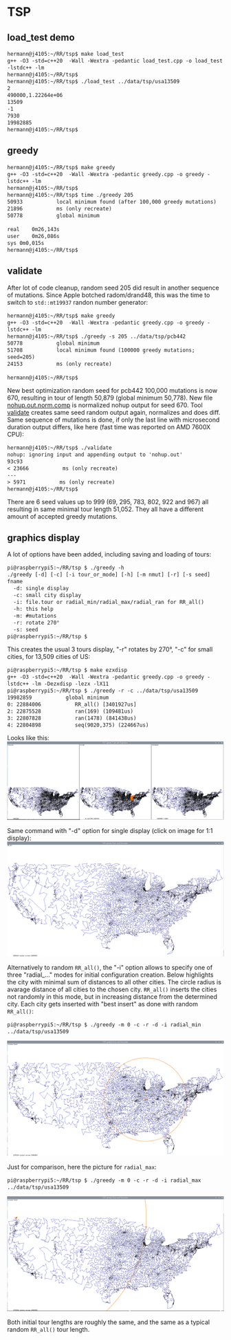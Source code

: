 # TSP

## load_test demo
```
hermann@j4105:~/RR/tsp$ make load_test 
g++ -O3 -std=c++20  -Wall -Wextra -pedantic load_test.cpp -o load_test -lstdc++ -lm
hermann@j4105:~/RR/tsp$ 
hermann@j4105:~/RR/tsp$ ./load_test ../data/tsp/usa13509
2
490000,1.22264e+06
13509
-1
7930
19982885
hermann@j4105:~/RR/tsp$ 
```

## greedy

```
hermann@j4105:~/RR/tsp$ make greedy
g++ -O3 -std=c++20  -Wall -Wextra -pedantic greedy.cpp -o greedy -lstdc++ -lm
hermann@j4105:~/RR/tsp$ 
hermann@j4105:~/RR/tsp$ time ./greedy 205
50933           local minimum found (after 100,000 greedy mutations)
21896           ms (only recreate)
50778           global minimum

real	0m26,143s
user	0m26,086s
sys	0m0,015s
hermann@j4105:~/RR/tsp$ 
```

## validate

After lot of code cleanup, random seed 205 did result in another sequence of mutations. Since Apple botched radom/drand48, this was the time to switch to ```std::mt19937``` randon number generator:
```
hermann@j4105:~/RR/tsp$ make greedy
g++ -O3 -std=c++20  -Wall -Wextra -pedantic greedy.cpp -o greedy -lstdc++ -lm
hermann@j4105:~/RR/tsp$ ./greedy -s 205 ../data/tsp/pcb442
50778           global minimum
51708           local minimum found (100000 greedy mutations; seed=205)
24153           ms (only recreate)

hermann@j4105:~/RR/tsp$ 
```

New best optimization random seed for pcb442 100,000 mutations is now 670, resulting in tour of length 50,879 (global minimum 50,778). New file [nohup.out.norm.comp](nohup.out.norm.comp) is normalized nohup output for seed 670. Tool [validate](validate) creates same seed random output again, normalizes and does diff. Same sequence of mutations is done, if only the last line with microsecond duration output differs, like here (fast time was reported on AMD 7600X CPU):  
```
hermann@j4105:~/RR/tsp$ ./validate 
nohup: ignoring input and appending output to 'nohup.out'
93c93
< 23666           ms (only recreate)
---
> 5971           ms (only recreate)
hermann@j4105:~/RR/tsp$ 
```

There are 6 seed values up to 999 (69, 295, 783, 802, 922 and 967) all resulting in same minimal tour length 51,052. They all have a different amount of accepted greedy mutations.

## graphics display 
A lot of options have been added, including saving and loading of tours:  
```
pi@raspberrypi5:~/RR/tsp $ ./greedy -h
./greedy [-d] [-c] [-i tour_or_mode] [-h] [-m nmut] [-r] [-s seed] fname
  -d: single display
  -c: small city display
  -i: file.tour or radial_min/radial_max/radial_ran for RR_all()
  -h: this help
  -m: #mutations
  -r: rotate 270°
  -s: seed
pi@raspberrypi5:~/RR/tsp $ 
```

This creates the usual 3 tours display, "-r" rotates by 270°, "-c" for small cities, for 13,509 cities of US:  
```
pi@raspberrypi5:~/RR/tsp $ make ezxdisp
g++ -O3 -std=c++20  -Wall -Wextra -pedantic greedy.cpp -o greedy -lstdc++ -lm -Dezxdisp -lezx -lX11
pi@raspberrypi5:~/RR/tsp $ ./greedy -r -c ../data/tsp/usa13509
19982859           global minimum
0: 22884006           RR_all() [3401927us]
2: 22875528           ran(169) (109481us)          
3: 22807828           ran(1478) (841438us)          
4: 22804898           seq(9020,375) (224667us)          
```
Looks like this:  
![res/usa13509.3disp.png](res/usa13509.3disp.png)


Same command with "-d" option for single display (click on image for 1:1 display):  
![res/usa13509.1disp.png](res/usa13509.1disp.png)


Alternatively to random ```RR_all()```, the "-i" option allows to specify one of three "radial_..." modes for initial configuration creation. Below highlights the city with minimal sum of distances to all other cities. The circle radius is avarage distance of all cities to the chosen city. ```RR_all()``` inserts the cities not randomly in this mode, but in increasing distance from the determined city. Each city gets inserted with "best insert" as done with random ```RR_all()```:  
```
pi@raspberrypi5:~/RR/tsp $ ./greedy -m 0 -c -r -d -i radial_min ../data/tsp/usa13509
```
![res/usa13509.1disp.radial_min.png](res/usa13509.1disp.radial_min.png)

Just for comparison, here the picture for ```radial_max```:  
```
pi@raspberrypi5:~/RR/tsp $ ./greedy -m 0 -c -r -d -i radial_max ../data/tsp/usa13509
```
![res/usa13509.1disp.radial_min.png](res/usa13509.1disp.radial_max.png)

Both initial tour lengths are roughly the same, and the same as a typical random ```RR_all()``` tour length.

